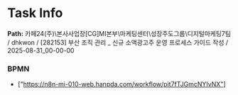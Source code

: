 # Task Info

**Path:** 카페24(주)\본사사업장\[CG]MI본부\마케팅센터\성장주도그룹\디지털마케팅7팀 / dhkwon / [282153] 부산 조직 관리 _ 신규 소액광고주 운영 프로세스 가이드 작성 / 2025-08-31_00-00-00

### BPMN
- ["https://n8n-mi-010-web.hanpda.com/workflow/pit7fTJGmcNYIvNX"]

